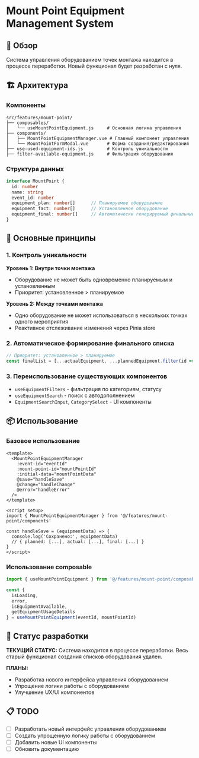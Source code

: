 # Mount Point Equipment Management System

## 🎯 Обзор

Система управления оборудованием точек монтажа находится в процессе переработки. Новый функционал будет разработан с нуля.

## 🏗️ Архитектура

### Компоненты

```
src/features/mount-point/
├── composables/
│   └── useMountPointEquipment.js     # Основная логика управления
├── components/
│   ├── MountPointEquipmentManager.vue # Главный компонент управления
│   └── MountPointFormModal.vue       # Форма создания/редактирования
├── use-used-equipment-ids.js         # Контроль уникальности
├── filter-available-equipment.js     # Фильтрация оборудования
```

### Структура данных

```typescript
interface MountPoint {
  id: number
  name: string
  event_id: number
  equipment_plan: number[]      // Планируемое оборудование
  equipment_fact: number[]      // Установленное оборудование
  equipment_final: number[]     // Автоматически генерируемый финальный список
}
```

## 🔧 Основные принципы

### 1. Контроль уникальности

**Уровень 1: Внутри точки монтажа**
- Оборудование не может быть одновременно планируемым и установленным
- Приоритет: установленное > планируемое

**Уровень 2: Между точками монтажа**
- Одно оборудование не может использоваться в нескольких точках одного мероприятия
- Реактивное отслеживание изменений через Pinia store

### 2. Автоматическое формирование финального списка

```javascript
// Приоритет: установленное > планируемое
const finalList = [...actualEquipment, ...plannedEquipment.filter(id => !actualEquipment.includes(id))]
```

### 3. Переиспользование существующих компонентов

- `useEquipmentFilters` - фильтрация по категориям, статусу
- `useEquipmentSearch` - поиск с автодополнением
- `EquipmentSearchInput`, `CategorySelect` - UI компоненты

## 📦 Использование

### Базовое использование

```vue
<template>
  <MountPointEquipmentManager
    :event-id="eventId"
    :mount-point-id="mountPointId"
    :initial-data="mountPointData"
    @save="handleSave"
    @change="handleChange"
    @error="handleError"
  />
</template>

<script setup>
import { MountPointEquipmentManager } from '@/features/mount-point/components'

const handleSave = (equipmentData) => {
  console.log('Сохранено:', equipmentData)
  // { planned: [...], actual: [...], final: [...] }
}
</script>
```

### Использование composable

```javascript
import { useMountPointEquipment } from '@/features/mount-point/composables/useMountPointEquipment'

const {
  isLoading,
  error,
  isEquipmentAvailable,
  getEquipmentUsageDetails
} = useMountPointEquipment(eventId, mountPointId)
```

## 🚧 Статус разработки

**ТЕКУЩИЙ СТАТУС:** Система находится в процессе переработки. Весь старый функционал создания списков оборудования удален.

**ПЛАНЫ:**
- Разработка нового интерфейса управления оборудованием
- Упрощение логики работы с оборудованием
- Улучшение UX/UI компонентов

## 📋 TODO

- [ ] Разработать новый интерфейс управления оборудованием
- [ ] Создать упрощенную логику работы с оборудованием
- [ ] Добавить новые UI компоненты
- [ ] Обновить документацию 